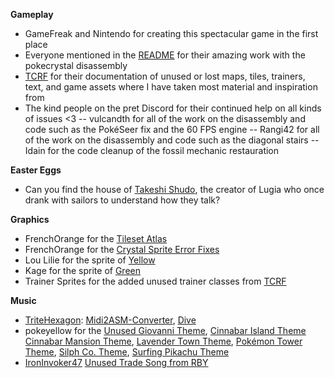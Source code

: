 **Gameplay**

- GameFreak and Nintendo for creating this spectacular game in the first place
- Everyone mentioned in the [README](/README.md) for their amazing work with the pokecrystal disassembly
- [TCRF](https://tcrf.net/) for their documentation of unused or lost maps, tiles, trainers, text, and game assets where I have taken most material and inspiration from
- The kind people on the pret Discord for their continued help on all kinds of issues <3
  -- vulcandth for all of the work on the disassembly and code such as the PokéSeer fix and the 60 FPS engine
  -- Rangi42 for all of the work on the disassembly and code such as the diagonal stairs
  -- Idain for the code cleanup of the fossil mechanic restauration

**Easter Eggs**
- Can you find the house of [Takeshi Shudo](https://lavacutcontent.com/takeshi-shudo-ending-pokemon/), the creator of Lugia who once drank with sailors to understand how they talk?

**Graphics**
- FrenchOrange for the [Tileset Atlas](https://www.deviantart.com/frenchorange/art/Pokemon-Generation-I-and-II-Tile-Atlas-948667086)
- FrenchOrange for the [Crystal Sprite Error Fixes](https://www.deviantart.com/frenchorange/art/Pokemon-Crystal-Sprite-Errors-918359380)
- Lou Lilie for the sprite of [Yellow](https://www.deviantart.com/loulilie/gallery/38635722/pokemon-sprites)
- Kage for the sprite of [Green](https://www.pokecommunity.com/showthread.php?p=7050285)
- Trainer Sprites for the added unused trainer classes from [TCRF](https://tcrf.net/Proto:Pok%C3%A9mon_Gold_and_Silver/Spaceworld_1999_Demo/Graphic_Differences#Trainer_Sprites)

**Music**
- [TriteHexagon](https://github.com/TriteHexagon/Trite_ASM_Repository): [Midi2ASM-Converter](https://github.com/TriteHexagon/Midi2ASM-Converter), [Dive](https://github.com/TriteHexagon/Trite_ASM_Repository/blob/main/normal/dive.asm)
- pokeyellow for the [Unused Giovanni Theme](https://github.com/pret/pokeyellow/blob/master/audio/music/yellowunusedsong.asm), [Cinnabar Island Theme](https://github.com/pret/pokeyellow/blob/master/audio/music/cinnabar.asm) [Cinnabar Mansion Theme](https://github.com/pret/pokeyellow/blob/master/audio/music/cinnabarmansion.asm), [Lavender Town Theme](https://github.com/pret/pokeyellow/blob/master/audio/music/lavender.asm), [Pokémon Tower Theme](https://github.com/pret/pokeyellow/blob/master/audio/music/pokemontower.asm), [Silph Co. Theme](https://github.com/pret/pokeyellow/blob/master/audio/music/silphco.asm), [Surfing Pikachu Theme](https://github.com/pret/pokeyellow/blob/master/audio/music/surfingpikachu.asm)
- [IronInvoker47](https://drive.google.com/drive/folders/1Fdu5bzncseEciv4_7t4Xoxl-ApOf4Ej6) [Unused Trade Song from RBY](https://tcrf.net/Pok%C3%A9mon_Red_and_Blue#Unused_Song)